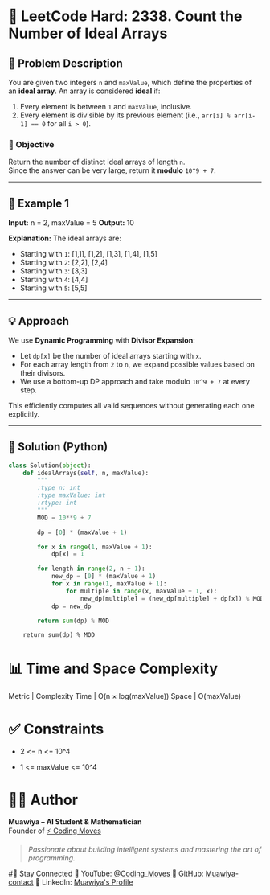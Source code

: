 # 🧠 LeetCode Hard: 2338. Count the Number of Ideal Arrays

## 📌 Problem Description

You are given two integers `n` and `maxValue`, which define the properties of an **ideal array**. An array is considered **ideal** if:

1. Every element is between `1` and `maxValue`, inclusive.
2. Every element is divisible by its previous element (i.e., `arr[i] % arr[i-1] == 0` for all `i > 0`).

### 🔁 Objective

Return the number of distinct ideal arrays of length `n`.  
Since the answer can be very large, return it **modulo** `10^9 + 7`.

---

## 🧪 Example 1

**Input:**
n = 2, maxValue = 5
**Output:**
10

**Explanation:**
The ideal arrays are:
- Starting with `1`: [1,1], [1,2], [1,3], [1,4], [1,5]
- Starting with `2`: [2,2], [2,4]
- Starting with `3`: [3,3]
- Starting with `4`: [4,4]
- Starting with `5`: [5,5]

---

## 💡 Approach

We use **Dynamic Programming** with **Divisor Expansion**:

- Let `dp[x]` be the number of ideal arrays starting with `x`.
- For each array length from `2` to `n`, we expand possible values based on their divisors.
- We use a bottom-up DP approach and take modulo `10^9 + 7` at every step.

This efficiently computes all valid sequences without generating each one explicitly.

---

## 🚀 Solution (Python)

```python
class Solution(object):
    def idealArrays(self, n, maxValue):
        """
        :type n: int
        :type maxValue: int
        :rtype: int
        """
        MOD = 10**9 + 7

        dp = [0] * (maxValue + 1)

        for x in range(1, maxValue + 1):
            dp[x] = 1

        for length in range(2, n + 1):
            new_dp = [0] * (maxValue + 1)
            for x in range(1, maxValue + 1):
                for multiple in range(x, maxValue + 1, x):
                    new_dp[multiple] = (new_dp[multiple] + dp[x]) % MOD
            dp = new_dp

        return sum(dp) % MOD
```
        return sum(dp) % MOD
# 📊 Time and Space Complexity
Metric | Complexity
Time | O(n × log(maxValue))
Space | O(maxValue)

# ✅ Constraints
+ 2 <= n <= 10^4

+ 1 <= maxValue <= 10^4

  
# 👨‍💻 Author

**Muawiya – AI Student & Mathematician**  
Founder of [⚡ Coding Moves](https://www.youtube.com/@Coding_Moves)  
> *Passionate about building intelligent systems and mastering the art of programming.*



#📢 Stay Connected
🔹 YouTube: <a href ="https://www.youtube.com/@Coding_Moves">@Coding_Moves </a>
🔹 GitHub: <a href="https://github.com/Muawiya-contact">Muawiya-contact</a>
🔹 LinkedIn: <a href="https://www.linkedin.com/in/contactmuawia">Muawiya's Profile</a>



